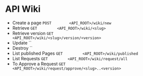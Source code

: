 API Wiki
========

* Create a page `POST        <API_ROOT>/wiki/new`
* Retrieve `GET         <API_ROOT>/wiki/<slug>`
* Retrieve version `GET         <API_ROOT>/wiki/<slug>/version/<version>`
* Update ``
* Destroy ``
* List published Pages `GET         <API_ROOT>/wiki/published`
* List Requests `GET         <API_ROOT>/wiki/request/all`
* To Approve a Request `GET         <API_ROOT>/wiki/request/approve/<slug>..<version>`